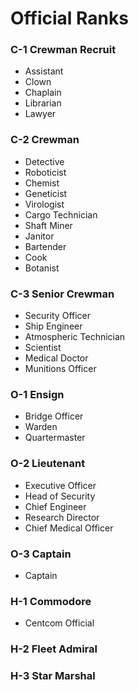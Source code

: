 # Official Ranks

### C-1 Crewman Recruit

* Assistant
* Clown
* Chaplain
* Librarian
* Lawyer

### C-2 Crewman

* Detective
* Roboticist
* Chemist
* Geneticist
* Virologist
* Cargo Technician
* Shaft Miner
* Janitor
* Bartender
* Cook
* Botanist

### C-3 Senior Crewman

* Security Officer
* Ship Engineer
* Atmospheric Technician
* Scientist
* Medical Doctor
* Munitions Officer

### O-1 Ensign

* Bridge Officer
* Warden
* Quartermaster

### O-2 Lieutenant

* Executive Officer
* Head of Security
* Chief Engineer
* Research Director
* Chief Medical Officer

### O-3 Captain

* Captain

### H-1 Commodore

* Centcom Official

### H-2 Fleet Admiral

### H-3 Star Marshal
